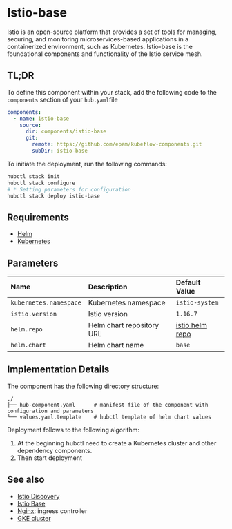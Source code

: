 # Istio-base

Istio is an open-source platform that provides a set of tools for managing, securing, and monitoring microservices-based applications in a containerized environment, such as Kubernetes.
Istio-base is the foundational components and functionality of the Istio service mesh.

## TL;DR

To define this component within your stack, add the following code to the `components` section of your `hub.yaml`file

```yaml
components:
  - name: istio-base
    source:
      dir: components/istio-base
      git:
        remote: https://github.com/epam/kubeflow-components.git
        subDir: istio-base
```

To initiate the deployment, run the following commands:

```bash
hubctl stack init
hubctl stack configure
# * Setting parameters for configuration
hubctl stack deploy istio-base
```

## Requirements

* [Helm]
* [Kubernetes]

## Parameters

| Name                   | Description               | Default Value     |
|:-----------------------|:--------------------------|:------------------|
| `kubernetes.namespace` | Kubernetes namespace      | `istio-system`    |
| `istio.version`        | Istio version             | `1.16.7`          |
| `helm.repo`            | Helm chart repository URL | [istio helm repo] |
| `helm.chart`           | Helm chart name           | `base`            |

## Implementation Details

The component has the following directory structure:

```text
./
├── hub-component.yaml      # manifest file of the component with configuration and parameters
└── values.yaml.template    # hubctl template of helm chart values
```

Deployment follows to the following algorithm:

1. At the beginning hubctl need to create a Kubernetes cluster and other dependency components.
2. Then start deployment

## See also

* [Istio Discovery](https://github.com/epam/hub-kubeflow-components/tree/develop/istio-discovery)
* [Istio Base](https://github.com/epam/hub-kubeflow-components/tree/develop/istio-discovery)
* [Nginx](https://github.com/epam/hub-kubeflow-components/tree/main/nginx-ingress): ingress controller
* [GKE cluster](https://github.com/agilestacks/google-components/tree/main/gke-gcloud)

[Helm]: https://helm.sh/docs/intro/install/
[Kubernetes]: https://kubernetes.io/
[istio helm repo]: https://istio-release.storage.googleapis.com/charts
